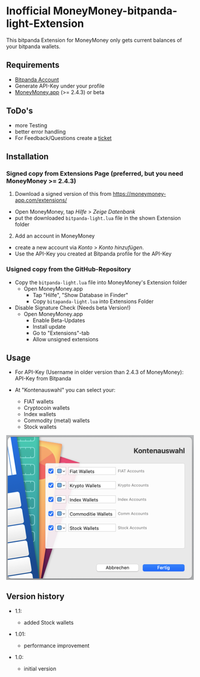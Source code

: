 # Inofficial MoneyMoney-bitpanda-light-Extension

This bitpanda Extension for MoneyMoney only gets current balances of your bitpanda wallets.

Requirements
----------------

* [Bitpanda Account](https://www.bitpanda.com)
* Generate API-Key under your profile
* [MoneyMoney.app](https://moneymoney-app.com) (>= 2.4.3) or beta 

ToDo's
------

* more Testing
* better error handling
* For Feedback/Questions create a [ticket](https://github.com/GimliGloinsSon/MoneyMoney-bitpanda-light-Extension/issues/new)  


Installation
------------

### Signed copy from Extensions Page (preferred, but you need MoneyMoney >= 2.4.3)

1. Download a signed version of this from https://moneymoney-app.com/extensions/
  * Open MoneyMoney, tap *Hilfe* > *Zeige Datenbank*
  * put the downloaded `bitpanda-light.lua` file in the shown Extension folder
2. Add an account in MoneyMoney
  * create a new account via *Konto* > *Konto hinzufügen*.
  * Use the API-Key you created at Bitpanda profile for the API-Key


### Usigned copy from the GitHub-Repository

* Copy the `bitpanda-light.lua` file into MoneyMoney's Extension folder
  * Open MoneyMoney.app
	* Tap "Hilfe", "Show Database in Finder"
	* Copy `bitapanda-light.lua` into Extensions Folder
* Disable Signature Check (Needs beta Version!)
  * Open MoneyMoney.app
	* Enable Beta-Updates
	* Install update
	* Go to "Extensions"-tab
	* Allow unsigned extensions

Usage
-----

* For API-Key (Username in older version than 2.4.3 of MoneyMoney): API-Key from Bitpanda

* At "Kontenauswahl" you can select your:
    * FIAT wallets
    * Cryptocoin wallets
    * Index wallets
    * Commodity (metal) wallets
    * Stock wallets

![MoneyMoney screenshot with Bitpanda account selection](screens/Kontenauswahl.png)


Version history
---------------

* 1.1:
    * added Stock wallets

* 1.01:
    * performance improvement

* 1.0:
    * initial version
